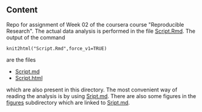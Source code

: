 ## Content

Repo for assignment of Week 02 of the coursera course "Reproducible Research".
The actual data analysis is performed in the file [Script.Rmd](Script.Rmd). The output of the command

    knit2html("Script.Rmd",force_v1=TRUE)

are the files

* [Script.md](Script.md)
* [Script.html](Script.html)

which are also present in this directory. The most convenient way of reading the analysis is by using [Sript.md](Script.md). There are also some figures  in the [figures](figures) subdirectory which are linked to [Sript.md](Script.md).
